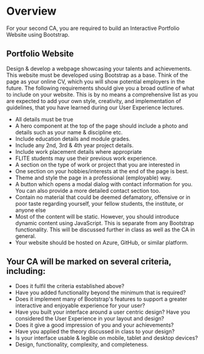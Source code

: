 # Overview
For your second CA, you are required to build an Interactive Portfolio Website using Bootstrap. 

## Portfolio Website

Design & develop a webpage showcasing your talents and achievements. This website must be developed using Bootstrap as a base. Think of the page as your online CV, which you will show potential employers in the future. 
The following requirements should give you a broad outline of what to include on your website. This is by no means a comprehensive list as you are expected to add your own style, creativity, and implementation of guidelines, that you have learned during our User Experience lectures. 
- All details must be true
- A hero component at the top of the page should include a photo and details such as your name & discipline etc.
- Include education details and module grades.
- Include any 2nd, 3rd & 4th year project details.
- Include work placement details where appropriate
- FLITE students may use their previous work experience.
- A section on the type of work or project that you are interested in
- One section on your hobbies/interests at the end of the page is best.
- Theme and style the page in a professional (employable) way.
- A button which opens a modal dialog with contact information for you. You can also provide a more detailed contact section too.
- Contain no material that could be deemed defamatory, offensive or in poor taste regarding yourself, your fellow students, the institute, or anyone else
- Most of the content will be static. However, you should introduce dynamic content using JavaScript. This is separate from any Bootstrap functionality. This will be discussed further in class as well as the CA in general.
- Your website should be hosted on Azure, GitHub, or similar platform.

## Your CA will be marked on several criteria, including:

-	Does it fulfil the criteria established above?
-	Have you added functionality beyond the minimum that is required?
-	Does it implement many of Bootstrap's features to support a greater interactive and enjoyable experience for your user?
-	Have you built your interface around a user centric design? Have you considered the User Experience in your layout and design?
-	Does it give a good impression of you and your achievements?
-	Have you applied the theory discussed in class to your design?
-	Is your interface usable & legible on mobile, tablet and desktop devices?
-	Design, functionality, complexity, and completeness.

